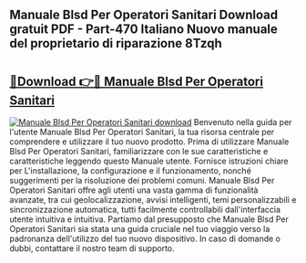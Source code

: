 ## Manuale Blsd Per Operatori Sanitari Download gratuit PDF - Part-470 Italiano Nuovo manuale del proprietario di riparazione 8Tzqh

# <h2><a href="http://dfduas0.blite.top/?on=Manuale+Blsd+Per+Operatori+Sanitari">🔗Download 👉🔴 Manuale Blsd Per Operatori Sanitari</a></h2>

[![Manuale Blsd Per Operatori Sanitari download](https://i.imgur.com/lujVjoI.png)](http://dfduas0.blite.top/?on=Manuale+Blsd+Per+Operatori+Sanitari)
Benvenuto nella guida per l'utente Manuale Blsd Per Operatori Sanitari, la tua risorsa centrale per comprendere e utilizzare il tuo nuovo prodotto. Prima di utilizzare Manuale Blsd Per Operatori Sanitari, familiarizzare con le sue caratteristiche e caratteristiche leggendo questo Manuale utente. Fornisce istruzioni chiare per L'installazione, la configurazione e il funzionamento, nonché suggerimenti per la risoluzione dei problemi comuni. Manuale Blsd Per Operatori Sanitari offre agli utenti una vasta gamma di funzionalità avanzate, tra cui geolocalizzazione, avvisi intelligenti, temi personalizzabili e sincronizzazione automatica, tutti facilmente controllabili dall'interfaccia utente intuitiva e intuitiva. Partiamo dal presupposto che Manuale Blsd Per Operatori Sanitari sia stata una guida cruciale nel tuo viaggio verso la padronanza dell'utilizzo del tuo nuovo dispositivo. In caso di domande o dubbi, contattare il nostro team di supporto.
